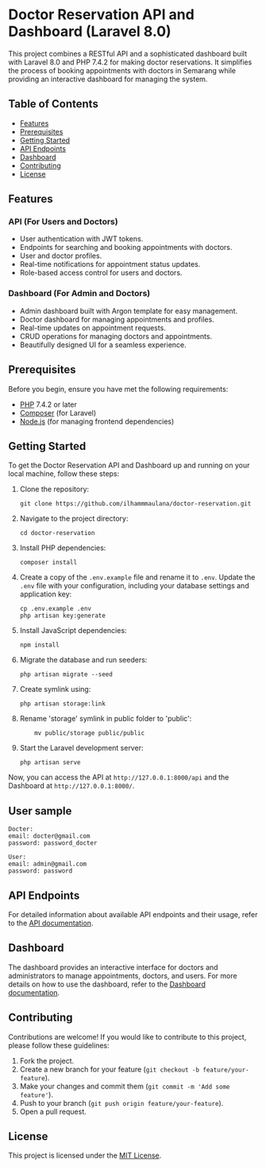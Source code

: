 # Doctor Reservation API and Dashboard (Laravel 8.0)

This project combines a RESTful API and a sophisticated dashboard built with Laravel 8.0 and PHP 7.4.2 for making doctor reservations. It simplifies the process of booking appointments with doctors in Semarang while providing an interactive dashboard for managing the system.

## Table of Contents

-   [Features](#features)
-   [Prerequisites](#prerequisites)
-   [Getting Started](#getting-started)
-   [API Endpoints](#api-endpoints)
-   [Dashboard](#dashboard)
-   [Contributing](#contributing)
-   [License](#license)

## Features

### API (For Users and Doctors)

-   User authentication with JWT tokens.
-   Endpoints for searching and booking appointments with doctors.
-   User and doctor profiles.
-   Real-time notifications for appointment status updates.
-   Role-based access control for users and doctors.

### Dashboard (For Admin and Doctors)

-   Admin dashboard built with Argon template for easy management.
-   Doctor dashboard for managing appointments and profiles.
-   Real-time updates on appointment requests.
-   CRUD operations for managing doctors and appointments.
-   Beautifully designed UI for a seamless experience.

## Prerequisites

Before you begin, ensure you have met the following requirements:

-   [PHP](https://www.php.net/) 7.4.2 or later
-   [Composer](https://getcomposer.org/) (for Laravel)
-   [Node.js](https://nodejs.org/) (for managing frontend dependencies)

## Getting Started

To get the Doctor Reservation API and Dashboard up and running on your local machine, follow these steps:

1. Clone the repository:

    ```shell
    git clone https://github.com/ilhammmaulana/doctor-reservation.git
    ```

2. Navigate to the project directory:

    ```shell
    cd doctor-reservation
    ```

3. Install PHP dependencies:

    ```shell
    composer install
    ```

4. Create a copy of the `.env.example` file and rename it to `.env`. Update the `.env` file with your configuration, including your database settings and application key:

    ```shell
    cp .env.example .env
    php artisan key:generate
    ```

5. Install JavaScript dependencies:

    ```shell
    npm install
    ```

6. Migrate the database and run seeders:

    ```shell
    php artisan migrate --seed
    ```

7. Create symlink using:

    ```shell
    php artisan storage:link
    ```

8. Rename 'storage' symlink in public folder to 'public':

    ```shell
        mv public/storage public/public
    ```

9. Start the Laravel development server:

    ```shell
    php artisan serve
    ```

Now, you can access the API at `http://127.0.0.1:8000/api` and the Dashboard at `http://127.0.0.1:8000/`.

## User sample

    Docter:
    email: docter@gmail.com
    password: password_docter

    User:
    email: admin@gmail.com
    password: password

## API Endpoints

For detailed information about available API endpoints and their usage, refer to the [API documentation](#api-documentation).

## Dashboard

The dashboard provides an interactive interface for doctors and administrators to manage appointments, doctors, and users. For more details on how to use the dashboard, refer to the [Dashboard documentation](#dashboard-documentation).

## Contributing

Contributions are welcome! If you would like to contribute to this project, please follow these guidelines:

1. Fork the project.
2. Create a new branch for your feature (`git checkout -b feature/your-feature`).
3. Make your changes and commit them (`git commit -m 'Add some feature'`).
4. Push to your branch (`git push origin feature/your-feature`).
5. Open a pull request.

## License

This project is licensed under the [MIT License](LICENSE).
